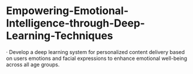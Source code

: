# Empowering-Emotional-Intelligence-through-Deep-Learning-Techniques
· Develop a deep learning system for personalized content delivery based on users emotions and facial expressions  to enhance emotional well-being across all age groups.
